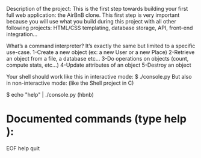 Description of the project:
This is the first step towards building your first full web application: the AirBnB clone. 
This first step is very important because you will use what you build during this project
with all other following projects:
HTML/CSS templating, database storage, API, front-end integration…

What’s a command interpreter?
It’s exactly the same but limited to a specific use-case.
1-Create a new object (ex: a new User or a new Place)
2-Retrieve an object from a file, a database etc…
3-Do operations on objects (count, compute stats, etc…)
4-Update attributes of an object
5-Destroy an object

Your shell should work like this in interactive mode:
$ ./console.py
But also in non-interactive mode: (like the Shell project in C)

$ echo "help" | ./console.py
(hbnb)

Documented commands (type help <topic>):
========================================
EOF  help  quit
